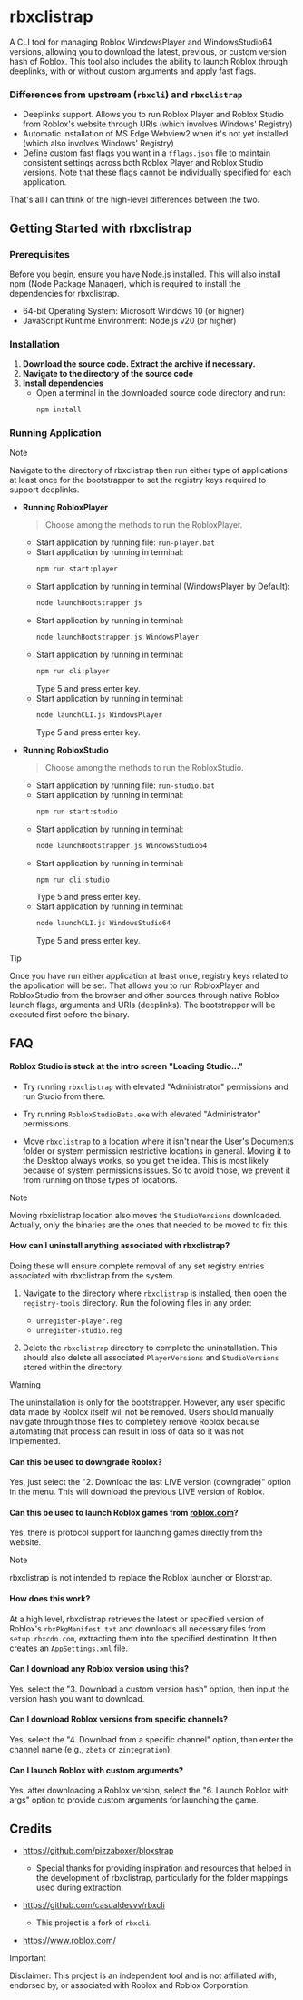 # rbxclistrap

A CLI tool for managing Roblox WindowsPlayer and WindowsStudio64 versions, allowing you to download the latest, previous, or custom version hash of Roblox. This tool also includes the ability to launch Roblox through deeplinks, with or without custom arguments and apply fast flags.

### Differences from upstream (`rbxcli`) and `rbxclistrap`
- Deeplinks support. Allows you to run Roblox Player and Roblox Studio from Roblox's website through URIs (which involves Windows' Registry)
- Automatic installation of MS Edge Webview2 when it's not yet installed (which also involves Windows' Registry)
- Define custom fast flags you want in a `fflags.json` file to maintain consistent settings across both Roblox Player and Roblox Studio versions. Note that these flags cannot be individually specified for each application.

That's all I can think of the high-level differences between the two.

## Getting Started with rbxclistrap

### Prerequisites

Before you begin, ensure you have [Node.js](https://nodejs.org/) installed. This will also install npm (Node Package Manager), which is required to install the dependencies for rbxclistrap.

- 64-bit Operating System: Microsoft Windows 10 (or higher)
- JavaScript Runtime Environment: Node.js v20 (or higher)

### Installation

1. **Download the source code. Extract the archive if necessary.**
2. **Navigate to the directory of the source code**
3. **Install dependencies**
   - Open a terminal in the downloaded source code directory and run:
     ```bash
     npm install
     ```

### Running Application
> [!NOTE]
> Navigate to the directory of rbxclistrap then run either type of applications at least once for the bootstrapper to set the registry keys required to support deeplinks.

- **Running RobloxPlayer**
    > Choose among the methods to run the RobloxPlayer.

    - Start application by running file:
      `run-player.bat`
    - Start application by running in terminal:
      ```bash
      npm run start:player
      ```
    - Start application by running in terminal (WindowsPlayer by Default):
      ```bash
      node launchBootstrapper.js
      ```
    - Start application by running in terminal:
      ```bash
      node launchBootstrapper.js WindowsPlayer
      ```
    - Start application by running in terminal:
      ```bash
      npm run cli:player
      ```
      Type 5 and press enter key.
    - Start application by running in terminal:
      ```bash
      node launchCLI.js WindowsPlayer
      ```
      Type 5 and press enter key.

- **Running RobloxStudio**
    > Choose among the methods to run the RobloxStudio.

    - Start application by running file:
      `run-studio.bat`
    - Start application by running in terminal:
      ```bash
      npm run start:studio
      ```
    - Start application by running in terminal:
      ```bash
      node launchBootstrapper.js WindowsStudio64
      ```
    - Start application by running in terminal:
      ```bash
      npm run cli:studio
      ```
      Type 5 and press enter key.
    - Start application by running in terminal:
      ```bash
      node launchCLI.js WindowsStudio64
      ```
      Type 5 and press enter key.

> [!TIP]
> Once you have run either application at least once, registry keys related to the application will be set. That allows you to run RobloxPlayer and RobloxStudio from the browser and other sources through native Roblox launch flags, arguments and URIs (deeplinks). The bootstrapper will be executed first before the binary.

## FAQ

#### Roblox Studio is stuck at the intro screen "Loading Studio..."

- Try running `rbxclistrap` with elevated "Administrator" permissions and run Studio from there.

- Try running `RobloxStudioBeta.exe` with elevated "Administrator" permissions.

- Move `rbxclistrap` to a location where it isn't near the User's Documents folder or system permission restrictive locations in general. Moving it to the Desktop always works, so you get the idea. This is most likely because of system permissions issues. So to avoid those, we prevent it from running on those types of locations.


> [!NOTE]
> Moving rbxiclistrap location also moves the `StudioVersions` downloaded. Actually, only the binaries are the ones that needed to be moved to fix this.

#### How can I uninstall anything associated with rbxclistrap?

Doing these will ensure complete removal of any set registry entries associated with rbxclistrap from the system.

1. Navigate to the directory where `rbxclistrap` is installed, then open the `registry-tools` directory. Run the following files in any order:
   - `unregister-player.reg`
   - `unregister-studio.reg`

2. Delete the `rbxclistrap` directory to complete the uninstallation. This should also delete all associated `PlayerVersions` and `StudioVersions` stored within the directory.

> [!WARNING]
> The uninstallation is only for the bootstrapper. However, any user specific data made by Roblox itself will not be removed. Users should manually navigate through those files to completely remove Roblox because automating that process can result in loss of data so it was not implemented.

#### Can this be used to downgrade Roblox?

Yes, just select the "2. Download the last LIVE version (downgrade)" option in the menu. This will download the previous LIVE version of Roblox.

#### Can this be used to launch Roblox games from [roblox.com](https://roblox.com)?

Yes, there is protocol support for launching games directly from the website.
> [!NOTE]
> rbxclistrap is not intended to replace the Roblox launcher or Bloxstrap.

#### How does this work?

At a high level, rbxclistrap retrieves the latest or specified version of Roblox's `rbxPkgManifest.txt` and downloads all necessary files from `setup.rbxcdn.com`, extracting them into the specified destination. It then creates an `AppSettings.xml` file.

#### Can I download any Roblox version using this?

Yes, select the "3. Download a custom version hash" option, then input the version hash you want to download.

#### Can I download Roblox versions from specific channels?

Yes, select the "4. Download from a specific channel" option, then enter the channel name (e.g., `zbeta` or `zintegration`).

#### Can I launch Roblox with custom arguments?

Yes, after downloading a Roblox version, select the "6. Launch Roblox with args" option to provide custom arguments for launching the game.

## Credits

- https://github.com/pizzaboxer/bloxstrap
  - Special thanks for providing inspiration and resources that helped in the development of rbxclistrap, particularly for the folder mappings used during extraction.

- https://github.com/casualdevvv/rbxcli
  - This project is a fork of `rbxcli`.

- https://www.roblox.com/
> [!IMPORTANT]
> Disclaimer: This project is an independent tool and is not affiliated with, endorsed by, or associated with Roblox and Roblox Corporation.
